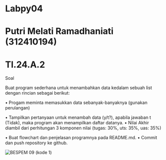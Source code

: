 # Labpy04
# Putri Melati Ramadhaniati (312410194)
# TI.24.A.2

Soal

Buat program sederhana untuk menambahkan data kedalam sebuah
list dengan rincian sebagai berikut:

• Progam meminta memasukkan data sebanyak-banyaknya (gunakan
perulangan)

• Tampilkan pertanyaan untuk menambah data (y/t?), apabila jawaban
t (Tidak), maka program akan menampilkan daftar datanya. • Nilai Akhir diambil dari perhitungan 3 komponen nilai (tugas: 30%,
uts: 35%, uas: 35%)

• Buat flowchart dan penjelasan programnya pada README.md. • Commit dan push repository ke github.

![BESPEM 09 (kode 1)](https://github.com/user-attachments/assets/a8932eb2-74aa-45b1-b116-839452d551ab)
